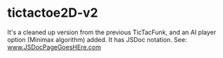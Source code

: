 # tictactoe2D-v2
It's a cleaned up version from the previous TicTacFunk, and an AI player option (Minimax algorithm) added.
It has JSDoc notation. See: www.JSDocPageGoesHEre.com
